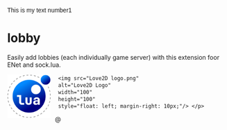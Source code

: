 <a style="font-family:Arial, Helvetica, sans-serif;"> This is my text number1 </a>

# lobby
Easily add lobbies (each individually game server) with this extension foor ENet and sock.lua.


 <p> <img src="GradientLua Logo.png"
     alt="Gradient Lua Logo"
     width="100"
     height="100"
     style="float: left; margin-right: 10px;" /> 
 
     <img src="Love2D logo.png"
     alt="Love2D Logo"
     width="100"
     height="100"
     style="float: left; margin-right: 10px;"/> </p>
    
@
     


